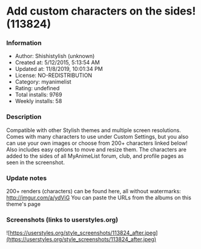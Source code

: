 # Add custom characters on the sides! (113824)

### Information
- Author: Shishistylish (unknown)
- Created at: 5/12/2015, 5:13:54 AM
- Updated at: 11/8/2019, 10:01:34 PM
- License: NO-REDISTRIBUTION
- Category: myanimelist
- Rating: undefined
- Total installs: 9769
- Weekly installs: 58


### Description
Compatible with other Stylish themes and multiple screen resolutions. Comes with many characters to use under Custom Settings, but you also can use your own images or choose from 200+ characters linked below! Also includes easy options to move and resize them. The characters are added to the sides of all MyAnimeList forum, club, and profile pages as seen in the screenshot.

### Update notes
200+ renders (characters) can be found here, all without watermarks: http://imgur.com/a/ydViG
You can paste the URLs from the albums on this theme's page

### Screenshots (links to userstyles.org)
![https://userstyles.org/style_screenshots/113824_after.jpeg](https://userstyles.org/style_screenshots/113824_after.jpeg)


